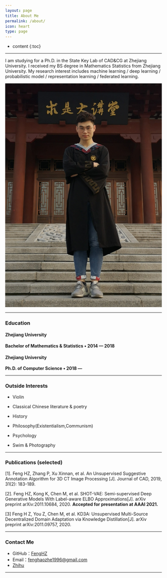 ```yaml
---
layout: page
title: About Me
permalink: /about/
icon: heart
type: page
---
```


* content
{:toc}

****

I am studying for a Ph.D. in the State Key Lab of CAD&CG at Zhejiang University. I received my BS degree in Mathematics Statistics from Zhejiang University. My research interest includes machine learning / deep learning / probabilistic model / representation learning / federated learning.

![myphoto](/images/about/fhz-1.jpg)

****
### Education


#### Zhejiang University

**Bachelor of Mathematics & Statistics • 2014 — 2018**

#### Zhejiang University

**Ph.D. of Computer Science • 2018 —**

****
### Outside Interests

* Violin

* Classical Chinese literature & poetry

* History

* Philosophy(Existentialism,Communism)

* Psychology

* Swim & Photography

****
### Publications (selected)

[1]. Feng HZ, Zhang P, Xu Xinnan, et al. An Unsupervised Suggestive Annotation Algorithm for 3D CT Image Processing [J]. Journal of CAD, 2019, 31(2): 183-189.

[2]. Feng HZ, Kong K, Chen M, et al. SHOT-VAE: Semi-supervised Deep Generative Models With Label-aware ELBO Approximations[J]. arXiv preprint arXiv:2011.10684, 2020. **Accepted for presentation at AAAI 2021.**

[3] Feng H Z, You Z, Chen M, et al. KD3A: Unsupervised Multi-Source Decentralized Domain Adaptation via Knowledge Distillation[J]. arXiv preprint arXiv:2011.09757, 2020.

****
### Contact Me

* GitHub：[FengHZ](https://github.com/FengHZ)
* Email：fenghaozhe1996@gmail.com
* [Zhihu](https://www.zhihu.com/people/feng-hao-zhe-66)

****


